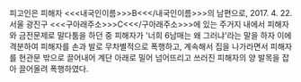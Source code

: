 피고인은 피해자 <<<내국인이름>>>B<<</내국인이름>>>의 남편으로, 2017. 4. 22. 서울 광진구 <<<구아래주소>>>C<<</구아래주소>>>에 있는 주거지 내에서 피해자와 금전문제로 말다툼을 하던 중 피해자가 '너희 6남매는 왜 그러냐'라는 말을 하자 이에 격분하여 피해자를 손과 발로 무차별적으로 폭행하고, 계속해서 집을 나가라면서 피해자를 현관문 밖으로 끌어내어 계단 아래로 밀어 넘어뜨리고 쓰러진 피해자의 양 발목을 잡아 끌어올려 폭행하였다.